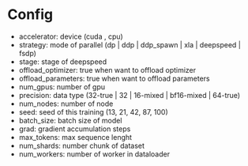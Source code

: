 # Config

- accelerator: device (cuda , cpu)
- strategy: mode of parallel (dp | ddp | ddp_spawn | xla | deepspeed | fsdp)
- stage: stage of deepspeed
- offload_optimizer: true when want to offload optimizer
- offload_parameters: true when want to offload parameters
- num_gpus: number of gpu
- precision: data type (32-true | 32 | 16-mixed | bf16-mixed | 64-true) 
- num_nodes: number of node
- seed: seed of this training (13, 21, 42, 87, 100)
- batch_size: batch size of model
- grad: gradient accumulation steps
- max_tokens: max sequence lenght
- num_shards: number chunk of dataset
- num_workers: number of worker in dataloader